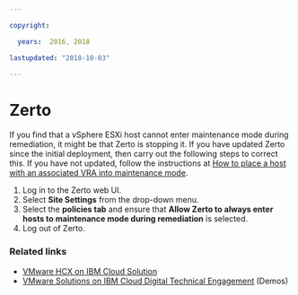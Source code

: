 ```yaml
---

copyright:

  years:  2016, 2018

lastupdated: "2018-10-03"

---
```


# Zerto

If you find that a vSphere ESXi host cannot enter maintenance mode during remediation, it might be that Zerto is stopping it. If you have updated Zerto since the initial deployment, then carry out the following steps to correct this. If you have not updated, follow the instructions at  [How to place a host with an associated VRA into maintenance mode](https://www.zerto.com/myzerto/knowledge-base/place-host-into-maintenance-mode-with-vra/).

1. Log in to the Zerto web UI.
2. Select **Site Settings** from the drop-down menu.
3. Select the **policies tab** and ensure that **Allow Zerto to always enter hosts to maintenance mode during remediation** is selected.
4. Log out of Zerto.

### Related links

* [VMware HCX on IBM Cloud Solution](https://www.ibm.com/cloud/garage/files/HCX_Architecture_Design.pdf)
* [VMware Solutions on IBM Cloud Digital Technical Engagement](https://ibm-dte.mybluemix.net/ibm-vmware) (Demos)
